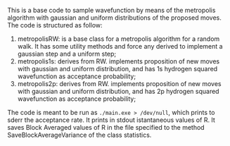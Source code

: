 This is a base code to sample wavefunction by means of the metropolis algorithm with gaussian and uniform distributions of the proposed moves.
The code is structured as follow:
1) metropolisRW: is a base class for a metropolis algorithm for a random walk. It has some utility methods and force any derived to implement a gaussian step and a uniform step;
2) metropolis1s: derives from RW. implements proposition of new moves with gaussian and uniform distribution, and has 1s hydrogen squared wavefunction as acceptance probability;
2) metropolis2p: derives from RW. implements proposition of new moves with gaussian and uniform distribution, and has 2p hydrogen squared wavefunction as acceptance probability;

The code is meant to be run as `./main.exe > /dev/null`, which prints to sderr the acceptance rate.
It prints in stdout istantaneous values of R.
It saves Block Averaged values of R in the file specified to the method SaveBlockAverageVariance of the class statistics.


